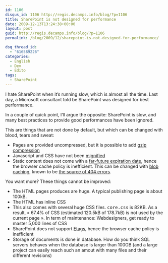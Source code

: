 ```yaml
---
id: 1106
disqus_id: 1106 http://regis.decamps.info/blog/?p=1106
title: SharePoint is not designed for performance
date: 2009-12-13T13:24:38+00:00
layout: post
guid: http://regis.decamps.info/blog/?p=1106
permalink: /blog/2009/12/sharepoint-is-not-designed-for-performance/

dsq_thread_id:
  - "616589226"
categories:
  - English
  - Dev
  - Edito
tags:
  - SharePoint
---
```

I hate SharePoint when it’s running slow, which is almost all the time. Last day, a Microsoft consultant told be SharePoint was designed for best performance.

In a couple of quick point, I’ll argue the opposite: SharePoint is slow, and many best practices to provide good performances have been ignored.

This are things that are not done by default, but which can be changed with blood, tears and sweat:

  * Pages are provided uncompressed, but it is possible to add [gzip compression](http://www.bluedoglimited.com/SharePointThoughts/ViewPost.aspx?ID=63)
  * Javascript and CSS have not been [mignified](http://developer.yahoo.com/performance/rules.html#minify)
  * Static content does not come with a [far-future expiration date](http://developer.yahoo.com/performance/rules.html#expires), hence the browser cache policy is inefficient. This can be changed with [blob caching](http://www.pointsharepoint.com/2009/03/blob-caching.html), known to be [the source of 404 errors](http://sharepointinterface.com/2009/10/30/manually-clearing-the-moss-2007-blob-cache/).

You want more? These things cannot be improved:

  * The HTML pages produces are huge. A typical publishing page is about 100kB.
  * The HTML has inline CSS
  * This also comes with several huge CSS files. <tt>core.css</tt> is 82KB. As a result, « 67.4% of CSS (estimated 120.5kB of 178.7kB) is not used by the current page ». In term of maintenance: Webdesigners, get ready to master 5,000 lines of CSS
  * SharePoint does not support [Etags](http://developer.yahoo.com/performance/rules.html#etags), hence the browser cache policy is inefficient
  * Storage of documents is done in database. How do you think SQL servers behaves when the database is larger than 100GB (and a large project can easily reach such an amout with many files and their different revisions)
